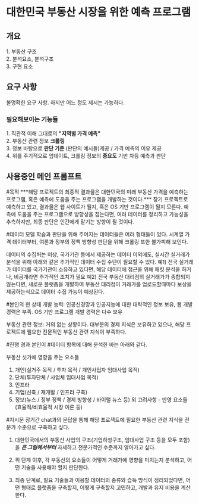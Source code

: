 <h1>대한민국 부동산 시장을 위한 예측 프로그램</h1>

<h2>개요</h2>
1. 부동산 구조<br>
2. 분석요소, 분석구조<br>
3. 구현 요소

<h2>요구 사항</h2>
불명확한 요구 사항. 하지만 어느 정도 제시는 가능하다.

<h3>필요해보이는 기능들</h3>
1. 직관적 이해 그대로의 <B>"지역별 가격 예측"</B><br>
2. 부동산 관련 정보 <B>크롤링</B><br>
3. 정보 바탕으로 <B>판단 기준</B> (판단의 예시들)제공 / 가격 예측의 이유 제공<br>
4. 위를 주기적으로 업데이트, 크롤링 정보의 <B>중요도</B> 기반 차등 예측과 판단

<h2>사용중인 메인 프롬프트</h2>
#목적
 ***해당 프로젝트의 최종적 결과물은 대한민국의 미래 부동산 가격을 예측하는 프로그램, 혹은 예측에 도움을 주는 프로그램을 개발하는 것이다.***
장기 프로젝트로 예측하고 있고, 결과물은 웹 사이트가 될지, 혹은  OS 기반 프로그램이 될지 모른다.
예측에 도움을 주는 프로그램으로 방향성을 잡는다면, 여러 데이터를 정리하고 가능성을 추측하지만, 최종 판단은 인간에게 맡기는 방향이 될 것이다.

#데이터
 모델 학습과 판단을 위해 주어지는 데이터들은 여러 형태들이 있다. 시계열 가격 데이터부터, 여론과 정부의 정책 방향성 판단을 위해 크롤링 또한 불가피해 보인다.

데이터의 수집처는 미상, 국가기관 등에서 제공하는 데이터 이외에도, 실시간 실거래가 분석을 위해 아래와 같은 추가적인 데이터 수집 수단이 필요할 수 있다.
예1) 전국 실거래가 데이터를 국가기관이 소유하고 있다면, 해당 데이터에 접근을 위해 패킷 분석을 하거나, 비공개라면 추가적인 조치가 필요
예2) 전국 부동산 대리점의 실거래가가 종합되지 않는다면, 새로운 플랫폼을 개발하여 부동산 대리점이 거래가를 업로드할때마다 보상을 제공하는식으로 데이터 수집 가능이 예상된다.

#본인의 현 상태
개발 능력: 인공신경망과 인공지능에 대한 대략적인 정보 보유, 웹 개발 경력은 부족. OS 기반 프로그램 개발 경력은 다수 보유

부동산 관련 정보: 거의 없는 상황이다. 대부분의 경제 지식은 보유하고 있으나, 해당 프로젝트에 필요한 전문적인 부동산 관련 지식이 부족하다.

#진행 경과
본인이 #데이터 항목에 대해 분석한 바는 아래와 같다.

부동산 싯가에 영향을 주는 요소들
1. 개인(실거주 목적 / 투자 목적 / 개인사업자 임대사업 목적)
2. 단체(투자단체 / 사업체 임대사업 목적)
3. 인프라
4. 기업(신축 / 재개발 / 인프라 구축)
5. 정보(뉴스 / 정부 정책 / 경제 방향성 / 바이럴 뉴스 등)
외 고려사항 - 반영 요소들(효율적/비효율적 시장 이론 등)

#지시문
 장기간 chat과의 문답을 통해 해당 프로젝트에 필요한 부동산 관련 지식을 전문가 수준으로 구축하고 싶다.

1. 대한민국에서의 부동산 사업의 구조(기업하청구조, 임대사업 구조 등을 모두 포함)을 ***큰 그림에서부터*** 자세하고 전문가적인 수준까지 알아가고 싶다.

2. 위 단계 이후, 각 부동산의 요소들이 어떻게 거래가에 영향을 미치는지 분석하고, 어떤 기술을 사용해야 할지 판단한다.

3. 최종 단계로, 필요 기술들과 이용할 데이터의 종류와 습득 방식이 정리되었다면, 어떤 형태로 플랫폼을 구축할지, 어떻게 구축할지 고민하고, 개발과 유지 비용을 계산한다.


